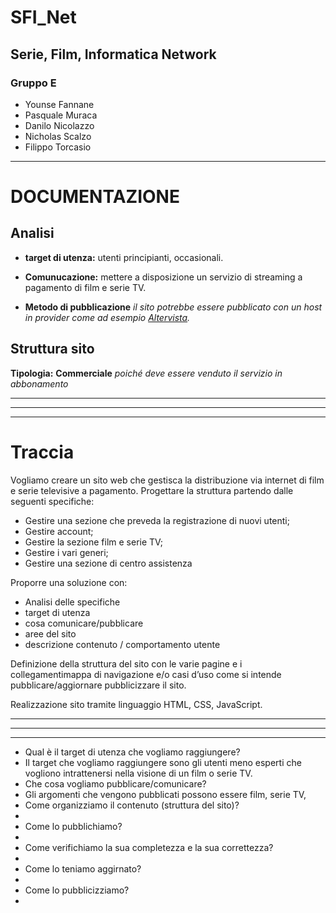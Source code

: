 # SFI_Net
## Serie, Film, Informatica Network
### Gruppo E
  - Younse Fannane
  - Pasquale Muraca
  - Danilo Nicolazzo
  - Nicholas Scalzo
  - Filippo Torcasio
---


# DOCUMENTAZIONE

## Analisi
- **target di utenza:** utenti principianti, occasionali.

- **Comunucazione:** mettere a disposizione un servizio di streaming a pagamento di film e serie TV.

- **Metodo di pubblicazione** *il sito potrebbe essere pubblicato con un host in provider come ad esempio [Altervista](https://it.altervista.org).*

## Struttura sito
**Tipologia:** **Commerciale** *poiché deve essere venduto il servizio in abbonamento*

---
---
---

# Traccia
Vogliamo creare un sito web che gestisca la distribuzione via internet di film e serie televisive a pagamento. Progettare la struttura partendo dalle seguenti specifiche:

- Gestire una sezione che preveda la registrazione di nuovi utenti;
- Gestire account;
- Gestire la sezione film e serie TV;
- Gestire i vari generi;
- Gestire una sezione di centro assistenza

Proporre una soluzione con:
- Analisi delle specifiche 
- target di utenza
- cosa comunicare/pubblicare
- aree del sito
- descrizione contenuto / comportamento utente

Definizione della struttura del sito con le varie pagine e i collegamentimappa di navigazione e/o casi d’uso come si intende pubblicare/aggiornare pubblicizzare il sito.

Realizzazione sito tramite linguaggio HTML, CSS, JavaScript.

---
---
---

- Qual è il target di utenza che vogliamo raggiungere?
- Il target che vogliamo raggiungere sono gli utenti meno esperti che vogliono intrattenersi nella visione di un film o serie TV.
- Che cosa vogliamo pubblicare/comunicare?
- Gli argomenti che vengono pubblicati possono essere film, serie TV, 
- Come organizziamo il contenuto (struttura del sito)?
- 
- Come lo pubblichiamo?
- 
- Come verifichiamo la sua completezza e la sua correttezza? 
- 
- Come lo teniamo aggirnato?
- 
- Come lo pubblicizziamo?
- 
